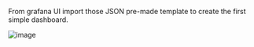 From grafana UI import those JSON pre-made template to create the first simple dashboard.

![image](https://user-images.githubusercontent.com/20860769/207352535-adf46c31-bf85-4006-be02-d9d8c298843e.png)
